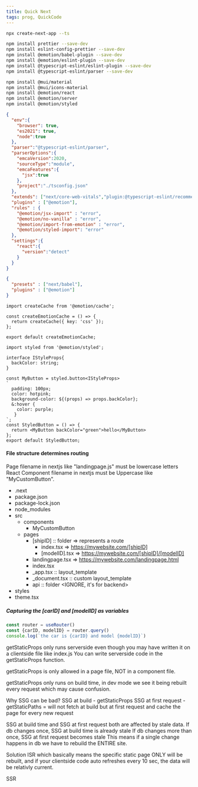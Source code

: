 ```yaml
---
title: Quick Next
tags: prog, QuickCode
---
```


```bash
npx create-next-app --ts

npm install prettier --save-dev
npm install eslint-config-prettier --save-dev
npm install @emotion/babel-plugin --save-dev
npm install @emotion/eslint-plugin --save-dev
npm install @typescript-eslint/eslint-plugin --save-dev
npm install @typescript-eslint/parser --save-dev

npm install @mui/material
npm install @mui/icons-material
npm install @emotion/react
npm install @emotion/server
npm install @emotion/styled

```


```{.json filename=".eslintrc.json"}
{
  "env":{
    "browser": true,
    "es2021": true,
    "node":true
  },
  "parser":"@typescript-eslint/parser",
  "parserOptions":{
    "emcaVersion":2020,
    "sourceType":"module",
    "emcaFeatures":{
      "jsx":true
    },
    "project":"./tsconfig.json"
  },
  "extends": ["next/core-web-vitals","plugin:@typescript-eslint/recommended","prettier"],
  "plugins" : ["@emotion"],
  "rules" : {
    "@emotion/jsx-import" : "error",
    "@emotion/no-vanilla" : "error",
    "@emotion/import-from-emotion" : "error",
    "@emotion/styled-import": "error"
  },
  "settings":{
    "react":{
      "version":"detect"
    }
  }
}
```

```{.json filename=".babelrc"}
{
  "presets" : ["next/babel"],
  "plugins" : ["@emotion"]
}
```
```{.typescript filename="/lib/emotionCache.tsx"}
import createCache from '@emotion/cache';

const createEmotionCache = () => {
  return createCache({ key: 'css' });
};

export default createEmotionCache;
```

```{.typescript filename="/src/components/StyledButton.tsx"}
import styled from '@emotion/styled';

interface IStyleProps{
  backColor: string;
} 

const MyButton = styled.button<IStyleProps>
`
  padding: 100px;
  color: hotpink;
  background-color: ${(props) => props.backColor};
  &:hover {
    color: purple;
   }
`;
const StyledButton = () => {
  return <MyButton backColor="green">hello</MyButton>
};
export default StyledButton;
```



#### File structure determines routing

Page filename in nextjs like "landingpage.js" must be lowercase letters  
React Component filename in nextjs must be Uppercase like "MyCustomButton".

* .next
* package.json
* package-lock.json
* node_modules
* src
  * components
    * MyCustomButton
  * pages
    * [shipID] :: folder => represents a route
      * index.tsx => https://mywebsite.com/[shipID]
      * [modelID].tsx => https://mywebsite.com/[shipID]/[modelID]
    * landingpage.tsx => https://mywebsite.com/landingpage.html
    * index.tsx 
    * _app.tsx :: layout_template
    * _document.tsx :: custom layout_template
    * api :: folder \<IGNORE, it's for backend\>
* styles
 * theme.tsx

 
##### Capturing the [carID] and [modelID] as variables

```javascript
const router = useRouter()
const {carID, modelID} = router.query()
console.log(`the car is {carID} and model {modelID}`)
```

getStaticProps only runs serverside even though you may have written it on a clientside file like index.js
You can write serverside code in the getStaticProps function.

getStaticProps is only allowed in a page file, NOT in a component file.

getStaticProps only runs on build time, in dev mode we see it being rebuilt every request which may cause confusion.

Why SSG can be bad?
SSG at build - getStaticProps
SSG at first request - getStaticPaths = will not fetch at build but at first request and cache the page for every new request

SSG at build time and SSG at first request both are affected by stale data.
If db changes once, SSG at build time is already stale
If db changes more than once, SSG at first request becomes stale
This means if a single change happens in db we have to rebuild the ENTIRE site.

Solution ISR which basically means the specific static page ONLY will be rebuilt, and 
if your clientside code auto refreshes every 10 sec, the data will be relativly current. 


SSR